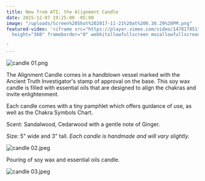 ```yaml
---
title: New from ATI, the Alignment Candle
date: 2015-12-07 19:25:00 -05:00
image: "/uploads/Screen%20Shot%202017-11-21%20at%206.30.29%20PM.png"
featured-video: '<iframe src="https://player.vimeo.com/video/147817851" width="640"
  height="360" frameborder="0" webkitallowfullscreen mozallowfullscreen allowfullscreen></iframe>

'
---
```


![candle 01.png](/uploads/candle%2001.png)

The Alignment Candle comes in a handblown vessel marked with the Ancient Truth Investigator's stamp of approval on the base. This soy wax candle is filled with essential oils that are designed to align the chakras and invite enlightenment.

Each candle comes with a tiny pamphlet which offers guidance of use, as well as the Chakra Symbols Chart.

Scent: Sandalwood, Cedarwood with a gentle note of Ginger.

Size: 5" wide and 3" tall. *Each candle is handmade and will vary slightly.*

![candle 02.jpeg](/uploads/candle%2002.jpeg)

Pouring of soy wax and essential oils candle.

![candle 03.jpeg](/uploads/candle%2003.jpeg)